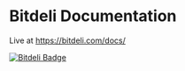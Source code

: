 Bitdeli Documentation
=====================

Live at https://bitdeli.com/docs/


[![Bitdeli Badge](https://d2weczhvl823v0.cloudfront.net/bitdeli/bitdeli-docs/trend.png)](https://bitdeli.com/free "Bitdeli Badge")

